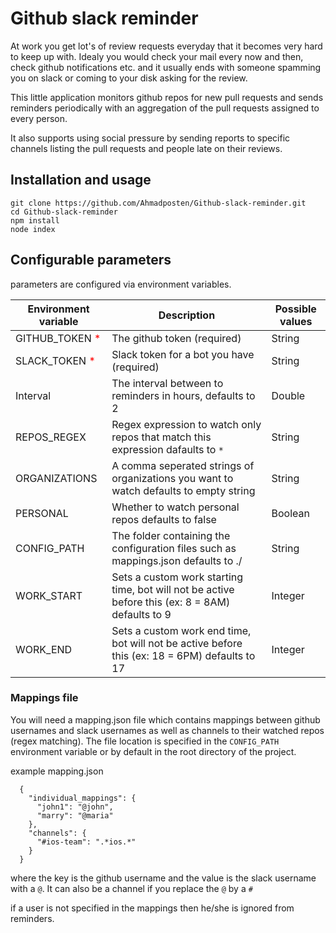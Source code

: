 # Github slack reminder

At work you get lot's of review requests everyday that it becomes very hard to keep up with. Idealy you would check your mail every now and then, check github notifications etc. and it usually ends with someone spamming you on slack or coming to your disk asking for the review.

This little application monitors github repos for new pull requests and sends reminders periodically with an aggregation of the pull requests assigned to every person.

It also supports using social pressure by sending reports to specific channels listing the pull requests and people late on their reviews.

## Installation and usage
```
git clone https://github.com/Ahmadposten/Github-slack-reminder.git
cd Github-slack-reminder
npm install
node index
```

## Configurable parameters
parameters are configured via environment variables.

| Environment variable                               | Description                                                                                    | Possible values      |
| ---------------------------------------------------| ---------------------------------------------------------------------------------------------- | -------------------- |
| GITHUB_TOKEN <span style="color:red">\*</span>      | The github token (required)                                                                    | String               |
| SLACK_TOKEN <span style="color:red">\*</span>       | Slack token for a bot you have (required)                                                      | String               |
| Interval                                           | The interval between to reminders in hours, defaults to 2                                      | Double               |
| REPOS_REGEX                                        | Regex expression to watch only repos that match this expression      dafaults to `*`           | String               |
| ORGANIZATIONS                                      | A comma seperated strings of organizations you want to watch         defaults to empty string  | String               |
| PERSONAL                                           | Whether to watch personal repos                                       defaults to false        | Boolean              |
| CONFIG_PATH                                        | The folder containing the configuration files such as mappings.json defaults to ./             | String               |
| WORK_START                                        | Sets a custom work starting time, bot will not be active before this (ex: 8 = 8AM) defaults to 9             | Integer               |
| WORK_END                                        | Sets a custom work end time, bot will not be active before this (ex: 18 = 6PM) defaults to 17             | Integer               |



### Mappings file
You will need a mapping.json file which contains mappings between github usernames and slack usernames as well as channels to their watched repos (regex matching). The file location is specified in the `CONFIG_PATH` environment variable
or by default in the root directory of the project.

example mapping.json

```
  {
    "individual_mappings": {
      "john1": "@john",
      "marry": "@maria"
    },
    "channels": {
      "#ios-team": ".*ios.*"
    }
  }
```
where the key is the github username and the value is the slack username with a `@`. It can also be a channel if you replace the `@` by a `#`

if a user is not specified in the mappings then he/she is ignored from reminders.

